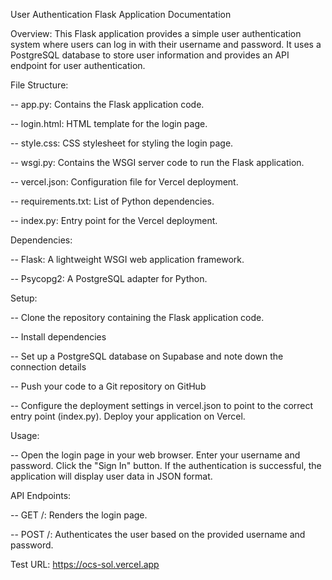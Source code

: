 User Authentication Flask Application Documentation

Overview: 
This Flask application provides a simple user authentication system where users can log in with their username and password. It uses a PostgreSQL database to store user information and provides an API endpoint for user authentication.

File Structure:

-- app.py: Contains the Flask application code.

-- login.html: HTML template for the login page.

-- style.css: CSS stylesheet for styling the login page.

-- wsgi.py: Contains the WSGI server code to run the Flask application.

-- vercel.json: Configuration file for Vercel deployment.

-- requirements.txt: List of Python dependencies.

-- index.py: Entry point for the Vercel deployment.

Dependencies:

-- Flask: A lightweight WSGI web application framework.

-- Psycopg2: A PostgreSQL adapter for Python.

Setup:

-- Clone the repository containing the Flask application code.

-- Install dependencies

-- Set up a PostgreSQL database on Supabase and note down the connection details 

-- Push your code to a Git repository on GitHub

-- Configure the deployment settings in vercel.json to point to the correct entry point (index.py). Deploy your application on Vercel.

Usage:

-- Open the login page in your web browser. Enter your username and password. Click the "Sign In" button. If the authentication is successful, the application will display user data in JSON format.

API Endpoints:

-- GET /: Renders the login page.

-- POST /: Authenticates the user based on the provided username and password.

Test URL: https://ocs-sol.vercel.app


